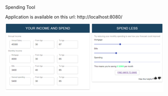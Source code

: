 Spending Tool

Application is available on this url: http://localhost:8080/


![screen](https://github.com/hmmgo/spending-tool/blob/master/screen.PNG)